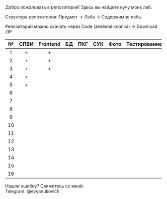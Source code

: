 Добро пожаловать в репозиторий! Здесь вы найдете кучу моих лаб.

Структура репозитория:
Предмет -> Лаба -> Содержимое лабы

Репозиторий можно скачать через Сode (зелёная кнопка) -> Download ZIP

| № | СПВИ | Frontend | БД | ПКГ | СУК | Фото | Тестирование | 3D | БЖЧ |
|:---:|:---:|:---:|:---:|:---:|:---:|:---:|:---:|:---:|:---:|
|1|+|+||||||||
|2|+|+||||||||
|3|+|+||||||||
|4|+|||||||||
|5|+|||||||||
|6||||||||||
|7||||||||||
|8||||||||||
|9||||||||||
|10||||||||||
|11||||||||||
|12||||||||||
|13||||||||||
|14||||||||||
|15||||||||||
|16||||||||||

Нашли ошибку? Свяжитесь со мной: <br/>
Telegram: @evyanukovich <br/>